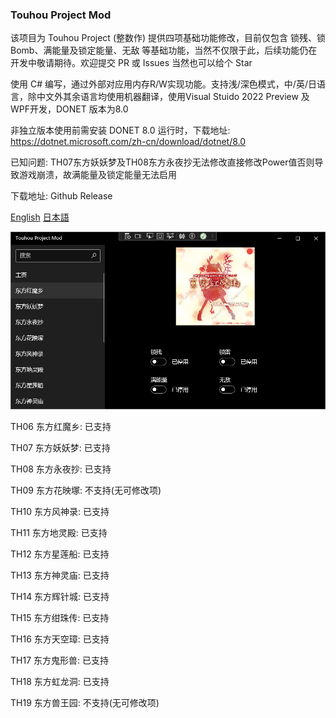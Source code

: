 ### Touhou Project Mod
该项目为 Touhou Project (整数作) 提供四项基础功能修改，目前仅包含 锁残、锁Bomb、满能量及锁定能量、无敌 等基础功能，当然不仅限于此，后续功能仍在开发中敬请期待。欢迎提交 PR 或 Issues 当然也可以给个 Star

使用 C# 编写，通过外部对应用内存R/W实现功能。支持浅/深色模式，中/英/日语言，除中文外其余语言均使用机器翻译，使用Visual Stuido 2022 Preview 及 WPF开发，DONET 版本为8.0

非独立版本使用前需安装 DONET 8.0 运行时，下载地址: https://dotnet.microsoft.com/zh-cn/download/dotnet/8.0

已知问题: TH07东方妖妖梦及TH08东方永夜抄无法修改直接修改Power值否则导致游戏崩溃，故满能量及锁定能量无法启用

下载地址: Github Release

[English](README_en.md)  [日本語](README_jp.md)

![](main.png)

TH06 东方红魔乡: 已支持 

TH07 东方妖妖梦: 已支持

TH08 东方永夜抄: 已支持

TH09 东方花映塚: 不支持(无可修改项)

TH10 东方风神录: 已支持

TH11 东方地灵殿: 已支持

TH12 东方星莲船: 已支持

TH13 东方神灵庙: 已支持

TH14 东方辉针城: 已支持

TH15 东方绀珠传: 已支持

TH16 东方天空璋: 已支持

TH17 东方鬼形兽: 已支持

TH18 东方虹龙洞: 已支持

TH19 东方兽王园: 不支持(无可修改项)
